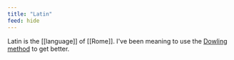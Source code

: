 ```yaml
---
title: "Latin"
feed: hide
---
```


Latin is the [[language]] of [[Rome]]. I've been meaning to use the [Dowling method](https://michaelnotebook.com/eanotes/) to get better. 